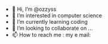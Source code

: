 - 👋 Hi, I’m @ozzyss
- 👀 I’m interested in computer science
- 🌱 I’m currently learning coding
- 💞️ I’m looking to collaborate on ...
- 📫 How to reach me : my e mail: 

<!---
ozzyss/ozzyss is a ✨ special ✨ repository because its `README.md` (this file) appears on your GitHub profile.
You can click the Preview link to take a look at your changes.
--->
